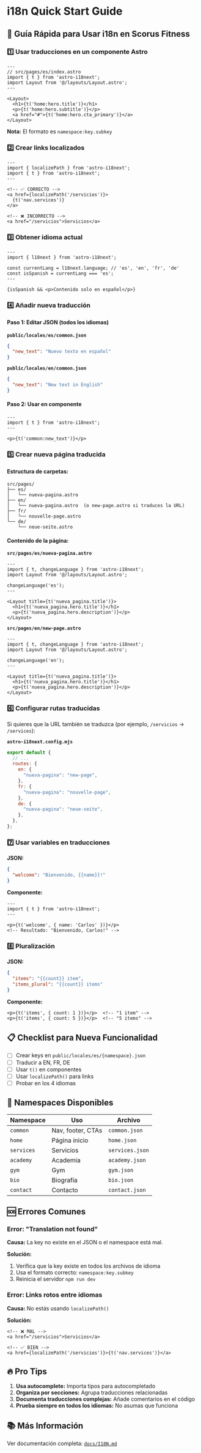 # i18n Quick Start Guide

## 🚀 Guía Rápida para Usar i18n en Scorus Fitness

### 1️⃣ Usar traducciones en un componente Astro

```astro
---
// src/pages/es/index.astro
import { t } from 'astro-i18next';
import Layout from '@/layouts/Layout.astro';
---

<Layout>
  <h1>{t('home:hero.title')}</h1>
  <p>{t('home:hero.subtitle')}</p>
  <a href="#">{t('home:hero.cta_primary')}</a>
</Layout>
```

**Nota:** El formato es `namespace:key.subkey`

### 2️⃣ Crear links localizados

```astro
---
import { localizePath } from 'astro-i18next';
import { t } from 'astro-i18next';
---

<!-- ✅ CORRECTO -->
<a href={localizePath('/servicios')}>
  {t('nav.services')}
</a>

<!-- ❌ INCORRECTO -->
<a href="/servicios">Servicios</a>
```

### 3️⃣ Obtener idioma actual

```astro
---
import { l18next } from 'astro-i18next';

const currentLang = l18next.language; // 'es', 'en', 'fr', 'de'
const isSpanish = currentLang === 'es';
---

{isSpanish && <p>Contenido solo en español</p>}
```

### 4️⃣ Añadir nueva traducción

#### Paso 1: Editar JSON (todos los idiomas)

**`public/locales/es/common.json`**
```json
{
  "new_text": "Nuevo texto en español"
}
```

**`public/locales/en/common.json`**
```json
{
  "new_text": "New text in English"
}
```

#### Paso 2: Usar en componente

```astro
---
import { t } from 'astro-i18next';
---

<p>{t('common:new_text')}</p>
```

### 5️⃣ Crear nueva página traducida

#### Estructura de carpetas:
```
src/pages/
├── es/
│   └── nueva-pagina.astro
├── en/
│   └── nueva-pagina.astro  (o new-page.astro si traduces la URL)
├── fr/
│   └── nouvelle-page.astro
└── de/
    └── neue-seite.astro
```

#### Contenido de la página:

**`src/pages/es/nueva-pagina.astro`**
```astro
---
import { t, changeLanguage } from 'astro-i18next';
import Layout from '@/layouts/Layout.astro';

changeLanguage('es');
---

<Layout title={t('nueva_pagina.title')}>
  <h1>{t('nueva_pagina.hero.title')}</h1>
  <p>{t('nueva_pagina.hero.description')}</p>
</Layout>
```

**`src/pages/en/new-page.astro`**
```astro
---
import { t, changeLanguage } from 'astro-i18next';
import Layout from '@/layouts/Layout.astro';

changeLanguage('en');
---

<Layout title={t('nueva_pagina.title')}>
  <h1>{t('nueva_pagina.hero.title')}</h1>
  <p>{t('nueva_pagina.hero.description')}</p>
</Layout>
```

### 6️⃣ Configurar rutas traducidas

Si quieres que la URL también se traduzca (por ejemplo, `/servicios` → `/services`):

**`astro-i18next.config.mjs`**
```javascript
export default {
  // ...
  routes: {
    en: {
      "nueva-pagina": "new-page",
    },
    fr: {
      "nueva-pagina": "nouvelle-page",
    },
    de: {
      "nueva-pagina": "neue-seite",
    },
  },
};
```

### 7️⃣ Usar variables en traducciones

**JSON:**
```json
{
  "welcome": "Bienvenido, {{name}}!"
}
```

**Componente:**
```astro
---
import { t } from 'astro-i18next';
---

<p>{t('welcome', { name: 'Carlos' })}</p>
<!-- Resultado: "Bienvenido, Carlos!" -->
```

### 8️⃣ Pluralización

**JSON:**
```json
{
  "items": "{{count}} item",
  "items_plural": "{{count}} items"
}
```

**Componente:**
```astro
<p>{t('items', { count: 1 })}</p>  <!-- "1 item" -->
<p>{t('items', { count: 5 })}</p>  <!-- "5 items" -->
```

## 📋 Checklist para Nueva Funcionalidad

- [ ] Crear keys en `public/locales/es/{namespace}.json`
- [ ] Traducir a EN, FR, DE
- [ ] Usar `t()` en componentes
- [ ] Usar `localizePath()` para links
- [ ] Probar en los 4 idiomas

## 🎯 Namespaces Disponibles

| Namespace | Uso | Archivo |
|-----------|-----|---------|
| `common` | Nav, footer, CTAs | `common.json` |
| `home` | Página inicio | `home.json` |
| `services` | Servicios | `services.json` |
| `academy` | Academia | `academy.json` |
| `gym` | Gym | `gym.json` |
| `bio` | Biografía | `bio.json` |
| `contact` | Contacto | `contact.json` |

## 🆘 Errores Comunes

### Error: "Translation not found"

**Causa:** La key no existe en el JSON o el namespace está mal.

**Solución:**
1. Verifica que la key existe en todos los archivos de idioma
2. Usa el formato correcto: `namespace:key.subkey`
3. Reinicia el servidor `npm run dev`

### Error: Links rotos entre idiomas

**Causa:** No estás usando `localizePath()`

**Solución:**
```astro
<!-- ❌ MAL -->
<a href="/servicios">Servicios</a>

<!-- ✅ BIEN -->
<a href={localizePath('/servicios')}>{t('nav.services')}</a>
```

## 🔥 Pro Tips

1. **Usa autocomplete:** Importa tipos para autocompletado
2. **Organiza por secciones:** Agrupa traducciones relacionadas
3. **Documenta traducciones complejas:** Añade comentarios en el código
4. **Prueba siempre en todos los idiomas:** No asumas que funciona

## 📚 Más Información

Ver documentación completa: [`docs/I18N.md`](./I18N.md)

